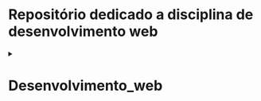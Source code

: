 ﻿# Repositório dedicado a disciplina de desenvolvimento web
<details>
<summary>&nbsp<h1>Desenvolvimento_web<b</h1></summary>
  
##  Este repositório é para registro de  todos os exercicios que faço nas aulas aula ao decorrer da disciplina.

##  int: Variável número do tipo inteiro, positivo ou negativo.
##  float: Variável numérica do tipo decimal.
##  double: Variável numérica do tipo decimal de precisão dupla.
##  char: Variável que representa um caractere do tipo texto.
##  string: Variável que representa um conjunto de caracteres do tipo texto.
##  boolean: Variável booleana, ou seja, que pode representar somente dois valores, verdadeiro ou falso.

</details>
